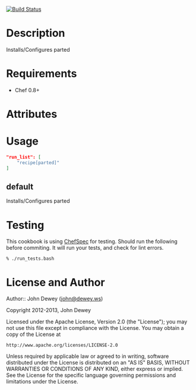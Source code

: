 [![Build Status](https://travis-ci.org/retr0h/cookbook-parted.png?branch=master)](https://travis-ci.org/retr0h/cookbook-parted)

Description
============

Installs/Configures parted

Requirements
============

* Chef 0.8+

Attributes
==========

Usage
=====

```json
"run_list": [
    "recipe[parted]"
]
```

default
----

Installs/Configures parted

Testing
=====

This cookbook is using [ChefSpec](https://github.com/acrmp/chefspec) for
testing. Should run the following before commiting. It will run your tests,
and check for lint errors.

    % ./run_tests.bash

License and Author
==================

Author:: John Dewey (<john@dewey.ws>)

Copyright 2012-2013, John Dewey

Licensed under the Apache License, Version 2.0 (the "License");
you may not use this file except in compliance with the License.
You may obtain a copy of the License at

    http://www.apache.org/licenses/LICENSE-2.0

Unless required by applicable law or agreed to in writing, software
distributed under the License is distributed on an "AS IS" BASIS,
WITHOUT WARRANTIES OR CONDITIONS OF ANY KIND, either express or implied.
See the License for the specific language governing permissions and
limitations under the License.
